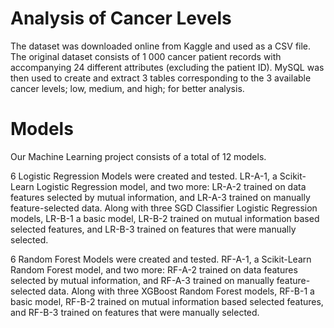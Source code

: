 # Analysis of Cancer Levels

The dataset was downloaded online from Kaggle and used as a CSV file. The original dataset consists of 1 000 cancer patient records with accompanying 24 different attributes (excluding the patient ID). MySQL was then used to create and extract 3 tables corresponding to the 3 available cancer levels; low, medium, and high; for better analysis.

# Models

Our Machine Learning project consists of a total of 12 models.

6 Logistic Regression Models were created and tested. LR-A-1, a Scikit-Learn Logistic Regression model, and two more: LR-A-2 trained on data features selected by mutual information, and LR-A-3 trained on manually feature-selected data. Along with three SGD Classifier Logistic Regression models, LR-B-1 a basic model, LR-B-2 trained on mutual information based selected features, and LR-B-3 trained on features that were manually selected.

6 Random Forest Models were created and tested. RF-A-1, a Scikit-Learn Random Forest model, and two more: RF-A-2 trained on data features selected by mutual information, and RF-A-3 trained on manually feature-selected data. Along with three XGBoost Random Forest models, RF-B-1 a basic model, RF-B-2 trained on mutual information based selected features, and RF-B-3 trained on features that were manually selected.
